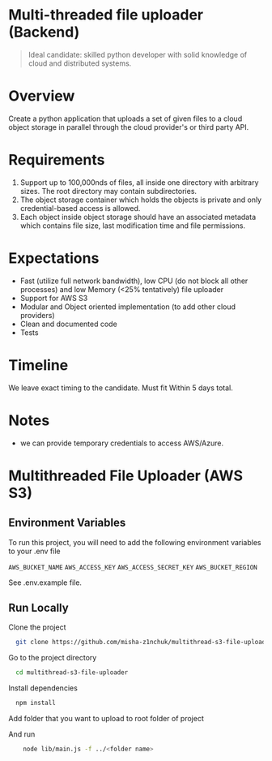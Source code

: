 # Multi-threaded file uploader (Backend)

> Ideal candidate: skilled python developer with solid knowledge of cloud and distributed systems.

# Overview

Create a python application that uploads a set of given files to a cloud object storage in parallel through the cloud provider's or third party API.

# Requirements

1. Support up to 100,000nds of files, all inside one directory with arbitrary sizes. The root directory may contain subdirectories.
1. The object storage container which holds the objects is private and only credential-based access is allowed.
1. Each object inside object storage should have an associated metadata which contains file size, last modification time and file permissions.

# Expectations

- Fast (utilize full network bandwidth), low CPU (do not block all other processes) and low Memory (<25% tentatively) file uploader
- Support for AWS S3
- Modular and Object oriented implementation (to add other cloud providers)
- Clean and documented code
- Tests

# Timeline

We leave exact timing to the candidate. Must fit Within 5 days total.

# Notes

- we can provide temporary credentials to access AWS/Azure.



# Multithreaded File Uploader (AWS S3)




## Environment Variables

To run this project, you will need to add the following environment variables to your .env file

`AWS_BUCKET_NAME` `AWS_ACCESS_KEY` `AWS_ACCESS_SECRET_KEY`   `AWS_BUCKET_REGION`

See .env.example file.



## Run Locally

Clone the project

```bash
  git clone https://github.com/misha-z1nchuk/multithread-s3-file-uploader
```

Go to the project directory

```bash
  cd multithread-s3-file-uploader
```

Install dependencies

```bash
  npm install
```

Add folder that you want to upload to root folder of project

And run

```bash
    node lib/main.js -f ../<folder name>
```
